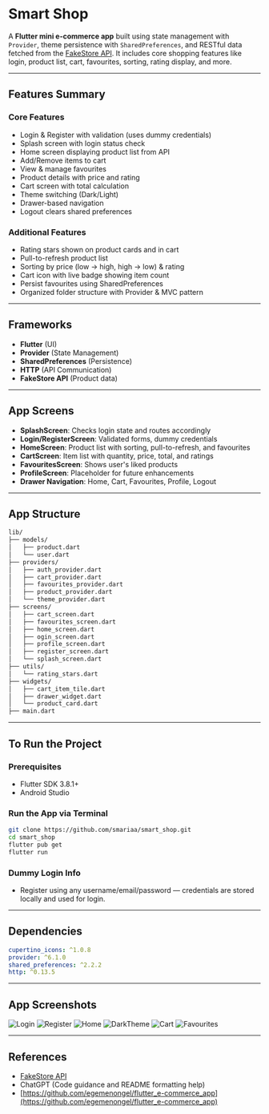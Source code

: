 # Smart Shop

A **Flutter mini e-commerce app** built using state management with `Provider`, theme persistence with `SharedPreferences`, and RESTful data fetched from the [FakeStore API](https://fakestoreapi.com). It includes core shopping features like login, product list, cart, favourites, sorting, rating display, and more.

---

## Features Summary

### Core Features 

* Login & Register with validation (uses dummy credentials)
* Splash screen with login status check
* Home screen displaying product list from API
* Add/Remove items to cart
* View & manage favourites
* Product details with price and rating
* Cart screen with total calculation
* Theme switching (Dark/Light)
* Drawer-based navigation
* Logout clears shared preferences

### Additional Features

* Rating stars shown on product cards and in cart
* Pull-to-refresh product list
* Sorting by price (low → high, high → low) & rating
* Cart icon with live badge showing item count
* Persist favourites using SharedPreferences
* Organized folder structure with Provider & MVC pattern

---

## Frameworks

* **Flutter** (UI)
* **Provider** (State Management)
* **SharedPreferences** (Persistence)
* **HTTP** (API Communication)
* **FakeStore API** (Product data)

---

## App Screens

* **SplashScreen**: Checks login state and routes accordingly
* **Login/RegisterScreen**: Validated forms, dummy credentials
* **HomeScreen**: Product list with sorting, pull-to-refresh, and favourites
* **CartScreen**: Item list with quantity, price, total, and ratings
* **FavouritesScreen**: Shows user's liked products
* **ProfileScreen**: Placeholder for future enhancements
* **Drawer Navigation**: Home, Cart, Favourites, Profile, Logout

---

## App Structure

```bash
lib/
├── models/
│   ├── product.dart
│   └── user.dart
├── providers/
│   ├── auth_provider.dart
│   ├── cart_provider.dart
│   ├── favourites_provider.dart
│   ├── product_provider.dart
│   └── theme_provider.dart
├── screens/
│   ├── cart_screen.dart
│   ├── favourites_screen.dart
│   ├── home_screen.dart
│   ├── ogin_screen.dart
│   ├── profile_screen.dart
│   ├── register_screen.dart
│   └── splash_screen.dart
├── utils/
│   └── rating_stars.dart
├── widgets/
│   ├── cart_item_tile.dart
│   ├── drawer_widget.dart
│   └── product_card.dart
├── main.dart
```

---

## To Run the Project

### Prerequisites

* Flutter SDK 3.8.1+
* Android Studio

### Run the App via Terminal

```bash
git clone https://github.com/smariaa/smart_shop.git
cd smart_shop
flutter pub get
flutter run
```

### Dummy Login Info

* Register using any username/email/password — credentials are stored locally and used for login.

---

## Dependencies

```yaml
cupertino_icons: ^1.0.8
provider: ^6.1.0
shared_preferences: ^2.2.2
http: ^0.13.5
```

---

## App Screenshots

![Login](screenshots/login.png) ![Register](screenshots/register.png)
![Home](screenshots/home.png)
![DarkTheme](screenshots/darktheme.png)
![Cart](screenshots/cart.png)
![Favourites](screenshots/favourites.png)

---

## References

* [FakeStore API](https://fakestoreapi.com)
* ChatGPT (Code guidance and README formatting help)
* [https://github.com/egemenongel/flutter_e-commerce_app](https://github.com/egemenongel/flutter_e-commerce_app)
